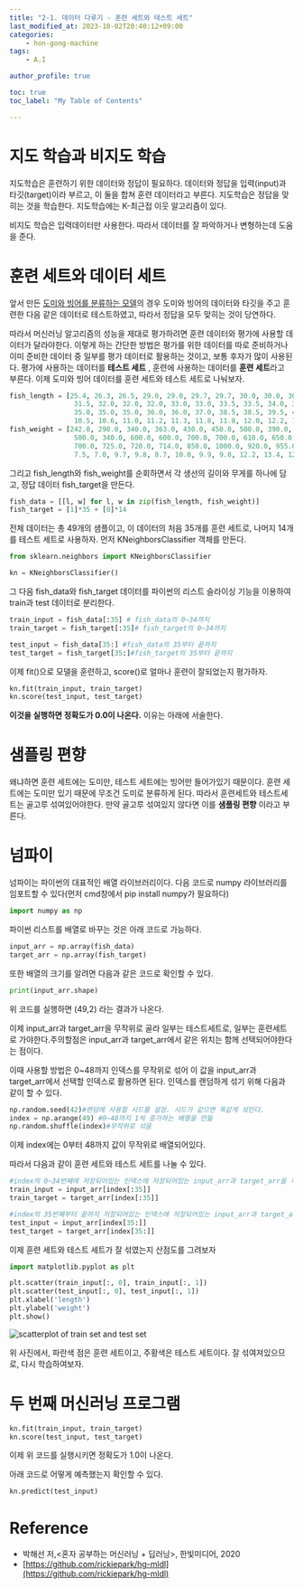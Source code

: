 ```yaml
---
title: "2-1. 데이터 다루기 - 훈련 세트와 테스트 세트"
last_modified_at: 2023-10-02T20:40:12+09:00
categories:
    - hon-gong-machine
tags:
    - A.I

author_profile: true

toc: true
toc_label: "My Table of Contents"

---
```

# 지도 학습과 비지도 학습
지도학습은 훈련하기 위한 데이터와 정답이 필요하다. 데이터와 정답을 입력(input)과 타깃(target)이라 부르고, 이 둘을 합쳐
훈련 데이터라고 부른다. 지도학습은 정답을 맞히는 것을 학습한다. 지도학습에는 K-최근접 이웃 알고리즘이 있다.

비지도 학습은 입력데이터만 사용한다. 따라서 데이터를 잘 파악하거나 변형하는데 도움을 준다.

# 훈련 세트와 데이터 세트
앞서 만든 [도미와 빙어를 분류하는 모델](https://minchocoin.github.io/hon-gong-machine/3/)의 경우 도미와 빙어의 데이터와 타깃을 주고 훈련한 다음
같은 데이터로 테스트하였고, 따라서 정답을 모두 맞히는 것이 당연하다.

따라서 머신러닝 알고리즘의 성능을 제대로 평가하려면 훈련 데이터와 평가에 사용할 데이터가 달라야한다. 이렇게 하는 간단한 방법은 평가를 위한 데이터를 따로 준비하거나 이미 준비한 데이터 중 일부를 평가 데이터로 활용하는 것이고, 보통 후자가 많이 사용된다. 평가에 사용하는 데이터를 **테스트 세트** , 훈련에 사용하는 데이터를 **훈련 세트**라고 부른다. 이제 도미와 빙어 데이터를 훈련 세트와 테스트 세트로 나눠보자.

```py
fish_length = [25.4, 26.3, 26.5, 29.0, 29.0, 29.7, 29.7, 30.0, 30.0, 30.7, 31.0, 31.0,
                31.5, 32.0, 32.0, 32.0, 33.0, 33.0, 33.5, 33.5, 34.0, 34.0, 34.5, 35.0,
                35.0, 35.0, 35.0, 36.0, 36.0, 37.0, 38.5, 38.5, 39.5, 41.0, 41.0, 9.8,
                10.5, 10.6, 11.0, 11.2, 11.3, 11.8, 11.8, 12.0, 12.2, 12.4, 13.0, 14.3, 15.0]
fish_weight = [242.0, 290.0, 340.0, 363.0, 430.0, 450.0, 500.0, 390.0, 450.0, 500.0, 475.0, 500.0,
                500.0, 340.0, 600.0, 600.0, 700.0, 700.0, 610.0, 650.0, 575.0, 685.0, 620.0, 680.0,
                700.0, 725.0, 720.0, 714.0, 850.0, 1000.0, 920.0, 955.0, 925.0, 975.0, 950.0, 6.7,
                7.5, 7.0, 9.7, 9.8, 8.7, 10.0, 9.9, 9.8, 12.2, 13.4, 12.2, 19.7, 19.9]
```

그리고 fish_length와 fish_weight를 순회하면서 각 생선의 길이와 무게를 하나에 담고, 정답 데이터 fish_target을 만든다.

```py
fish_data = [[l, w] for l, w in zip(fish_length, fish_weight)]
fish_target = [1]*35 + [0]*14
```

전체 데이터는 총 49개의 샘플이고, 이 데이터의 처음 35개를 훈련 세트로, 나머지 14개를 테스트 세트로 사용하자. 먼저 KNeighborsClassifier 객체를 만든다.

```py
from sklearn.neighbors import KNeighborsClassifier

kn = KNeighborsClassifier()
```

그 다음 fish_data와 fish_target 데이터를 파이썬의 리스트 슬라이싱 기능을 이용하여 train과 test 데이터로 분리한다.

```py
train_input = fish_data[:35] # fish_data의 0~34까지
train_target = fish_target[:35]# fish_target의 0~34까지

test_input = fish_data[35:] #fish_data의 35부터 끝까지
test_target = fish_target[35:]#fish_target의 35부터 끝까지
```
이제 fit()으로 모델을 훈련하고, score()로 얼마나 훈련이 잘되었는지 평가하자.

```py
kn.fit(train_input, train_target)
kn.score(test_input, test_target)
```
**이것을 실행하면 정확도가 0.0이 나온다.** 이유는 아래에 서술한다.

# 샘플링 편향

왜냐하면 훈련 세트에는 도미만, 테스트 세트에는 빙어만 들어가있기 때문이다. 훈련 세트에는 도미만 있기 때문에 무조건 도미로 분류하게 된다. 따라서 훈련세트와 테스트세트는 골고루 섞여있어야한다. 만약 골고루 섞여있지 않다면 이를 **샘플링 편향** 이라고 부른다.

# 넘파이
넘파이는 파이썬의 대표적인 배열 라이브러리이다.
다음 코드로 numpy 라이브러리를 임포트할 수 있다(먼저 cmd창에서 pip install numpy가 필요하다)

```py
import numpy as np
```

파이썬 리스트를 배열로 바꾸는 것은 아래 코드로 가능하다.

```py
input_arr = np.array(fish_data)
target_arr = np.array(fish_target)
```
또한 배열의 크기를 알려면 다음과 같은 코드로 확인할 수 있다.
```py
print(input_arr.shape)
```
위 코드를 실행하면 (49,2) 라는 결과가 나온다.

이제 input_arr과 target_arr을 무작위로 골라 일부는 테스트세트로, 일부는 훈련세트로 가야한다.주의할점은 input_arr과 target_arr에서 같은 위치는 함께 선택되어야한다는 점이다.

이때 사용할 방법은 0~48까지 인덱스를 무작위로 섞어 이 값을 input_arr과 target_arr에서 선택할 인덱스로 활용하면 된다. 인덱스를 랜덤하게 섞기 위해 다음과 같이 할 수 있다.

```py
np.random.seed(42)#랜덤에 사용할 시드를 설정. 시드가 같으면 똑같게 섞인다.
index = np.arange(49) #0~48까지 1씩 증가하는 배열을 만듦
np.random.shuffle(index)#무작위로 섞음
```
이제 index에는 0부터 48까지 값이 무작위로 배열되어있다.

따라서 다음과 같이 훈련 세트와 테스트 세트를 나눌 수 있다.

```py
#index의 0~34번째에 저장되어있는 인덱스에 저장되어있는 input_arr과 target_arr을 각각 train_input과 train_target으로 한다.
train_input = input_arr[index[:35]]
train_target = target_arr[index[:35]]

#index의 35번째부터 끝까지 저장되어있는 인덱스에 저장되어있는 input_arr과 target_arr을 각각 test_input과 test_target으로 한다.
test_input = input_arr[index[35:]]
test_target = target_arr[index[35:]]
```

이제 훈련 세트와 테스트 세트가 잘 섞였는지 산점도를 그려보자

```py
import matplotlib.pyplot as plt

plt.scatter(train_input[:, 0], train_input[:, 1])
plt.scatter(test_input[:, 0], test_input[:, 1])
plt.xlabel('length')
plt.ylabel('weight')
plt.show()
```
![scatterplot of train set and test set](https://github.com/minchoCoin/minchoCoin.github.io/assets/62372650/b754bf08-057a-4eee-b761-f19421a20c24)

위 사진에서, 파란색 점은 훈련 세트이고, 주황색은 테스트 세트이다. 잘 섞여져있으므로, 다시 학습하여보자.

# 두 번째 머신러닝 프로그램
```py
kn.fit(train_input, train_target)
kn.score(test_input, test_target)
```
이제 위 코드를 실행시키면 정확도가 1.0이 나온다.

아래 코드로 어떻게 예측했는지 확인할 수 있다.
```py
kn.predict(test_input)
```
# Reference
 - 박해선 저,<혼자 공부하는 머신러닝 + 딥러닝>, 한빛미디어, 2020
 - [https://github.com/rickiepark/hg-mldl](https://github.com/rickiepark/hg-mldl)
